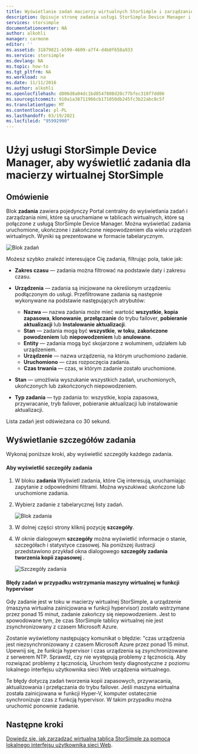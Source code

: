 ```yaml
---
title: Wyświetlanie zadań macierzy wirtualnych StorSimple i zarządzanie nimi | Microsoft Docs
description: Opisuje stronę zadania usługi StorSimple Device Manager i sposób jej używania do śledzenia ostatnich i bieżących zadań macierzy wirtualnej StorSimple.
services: storsimple
documentationcenter: NA
author: alkohli
manager: carmonm
editor: ''
ms.assetid: 31879821-b599-4609-a7f4-d4b0f658a933
ms.service: storsimple
ms.devlang: NA
ms.topic: how-to
ms.tgt_pltfrm: NA
ms.workload: na
ms.date: 11/11/2016
ms.author: alkohli
ms.openlocfilehash: d806d8a04dc1bd8547808d20c77bfec310f7dd06
ms.sourcegitcommit: 910a1a38711966cb171050db245fc3b22abc8c5f
ms.translationtype: MT
ms.contentlocale: pl-PL
ms.lasthandoff: 03/19/2021
ms.locfileid: "95992990"
---
```

# <a name="use-the-storsimple-device-manager-service-to-view-jobs-for-the-storsimple-virtual-array"></a>Użyj usługi StorSimple Device Manager, aby wyświetlić zadania dla macierzy wirtualnej StorSimple
## <a name="overview"></a>Omówienie
Blok **zadania** zawiera pojedynczy Portal centralny do wyświetlania zadań i zarządzania nimi, które są uruchamiane w tablicach wirtualnych, które są połączone z usługą StorSimple Device Manager. Można wyświetlać zadania uruchomione, ukończone i zakończone niepowodzeniem dla wielu urządzeń wirtualnych. Wyniki są prezentowane w formacie tabelarycznym.

![Blok zadań](./media/storsimple-virtual-array-manage-jobs/ova-jobs-blade.png)

Możesz szybko znaleźć interesujące Cię zadania, filtrując pola, takie jak:

* **Zakres czasu** — zadania można filtrować na podstawie daty i zakresu czasu.
* **Urządzenia** — zadania są inicjowane na określonym urządzeniu podłączonym do usługi. Przefiltrowane zadania są następnie wykonywane na podstawie następujących atrybutów:
  
  * **Nazwa** — nazwa zadania może mieć wartość **wszystkie**, **kopia zapasowa**, **klonowanie**, **przełączanie** do trybu failover, **pobieranie aktualizacji** lub **Instalowanie aktualizacji**.
  * **Stan** — zadania mogą być **wszystkie**, **w toku**, **zakończone powodzeniem** lub **niepowodzeniem** lub **anulowane**.
  * **Entity** — zadania mogą być skojarzone z woluminem, udziałem lub urządzeniem.
  * **Urządzenie** — nazwa urządzenia, na którym uruchomiono zadanie.
  * **Uruchomiono** — czas rozpoczęcia zadania.
  * **Czas trwania** — czas, w którym zadanie zostało uruchomione.
* **Stan** — umożliwia wyszukanie wszystkich zadań, uruchomionych, ukończonych lub zakończonych niepowodzeniem.
* **Typ zadania** — typ zadania to: wszystkie, kopia zapasowa, przywracanie, tryb failover, pobieranie aktualizacji lub instalowanie aktualizacji.

Lista zadań jest odświeżana co 30 sekund.

## <a name="view-job-details"></a>Wyświetlanie szczegółów zadania
Wykonaj poniższe kroki, aby wyświetlić szczegóły każdego zadania.

#### <a name="to-view-job-details"></a>Aby wyświetlić szczegóły zadania
1. W bloku **zadania** Wyświetl zadania, które Cię interesują, uruchamiając zapytanie z odpowiednimi filtrami. Można wyszukiwać ukończone lub uruchomione zadania.
2. Wybierz zadanie z tabelarycznej listy zadań.
   
    ![Blok zadania](./media/storsimple-virtual-array-manage-jobs/ova-jobs-blade.png)
3. W dolnej części strony kliknij pozycję **szczegóły**.
4. W oknie dialogowym **szczegóły** można wyświetlić informacje o stanie, szczegółach i statystyce czasowej. Na poniższej ilustracji przedstawiono przykład okna dialogowego **szczegóły zadania tworzenia kopii zapasowej** .
   
    ![Szczegóły zadania](./media/storsimple-virtual-array-manage-jobs/ova-jobs-details.png)

#### <a name="job-failures-when-the-virtual-machine-is-paused-in-the-hypervisor"></a>Błędy zadań w przypadku wstrzymania maszyny wirtualnej w funkcji hypervisor
Gdy zadanie jest w toku w macierzy wirtualnej StorSimple, a urządzenie (maszyna wirtualna zainicjowana w funkcji hypervisor) zostało wstrzymane przez ponad 15 minut, zadanie zakończy się niepowodzeniem. Jest to spowodowane tym, że czas StorSimple tablicy wirtualnej nie jest zsynchronizowany z czasem Microsoft Azure. 

Zostanie wyświetlony następujący komunikat o błędzie: "czas urządzenia jest niezsynchronizowany z czasem Microsoft Azure przez ponad 15 minut. Upewnij się, że funkcja hypervisor i czas urządzenia są zsynchronizowane z serwerem NTP. Sprawdź, czy nie występują problemy z łącznością. Aby rozwiązać problemy z łącznością, Uruchom testy diagnostyczne z poziomu lokalnego interfejsu użytkownika sieci Web urządzenia wirtualnego.

Te błędy dotyczą zadań tworzenia kopii zapasowych, przywracania, aktualizowania i przełączania do trybu failover. Jeśli maszyna wirtualna została zainicjowana w funkcji Hyper-V, komputer ostatecznie synchronizuje czas z funkcją hypervisor. W takim przypadku można uruchomić ponownie zadanie.

## <a name="next-steps"></a>Następne kroki
[Dowiedz się, jak zarządzać wirtualną tablicą StorSimple za pomocą lokalnego interfejsu użytkownika sieci Web](storsimple-ova-web-ui-admin.md).

